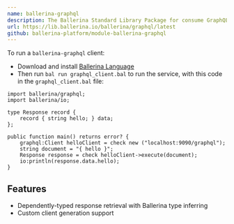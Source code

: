 ```yaml
---
name: ballerina-graphql
description: The Ballerina Standard Library Package for consume GraphQL services.
url: https://lib.ballerina.io/ballerina/graphql/latest
github: ballerina-platform/module-ballerina-graphql
---
```


To run a `ballerina-graphql` client:

- Download and install [Ballerina Language](https://ballerina.io/downloads)
- Then run `bal run graphql_client.bal` to run the service, with this code in the `graphql_client.bal` file:

```ballerina
import ballerina/graphql;
import ballerina/io;

type Response record {
    record { string hello; } data;
};

public function main() returns error? {
    graphql:Client helloClient = check new ("localhost:9090/graphql");
    string document = "{ hello }";
    Response response = check helloClient->execute(document);
    io:println(response.data.hello);
}
```

## Features
- Dependently-typed response retrieval with Ballerina type inferring
- Custom client generation support

